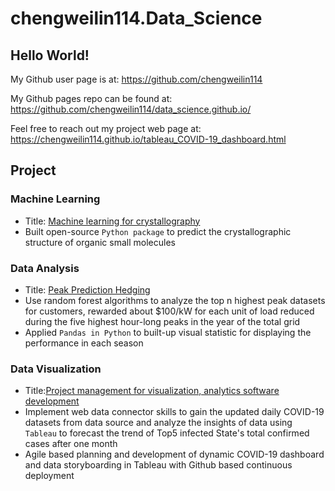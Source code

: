 # chengweilin114.Data_Science

## Hello World!

My Github user page is at:
https://github.com/chengweilin114

My Github pages repo can be found at:
https://github.com/chengweilin114/data_science.github.io/

Feel free to reach out my project web page at:
https://chengweilin114.github.io/tableau_COVID-19_dashboard.html

## Project

### Machine Learning

  * Title: [Machine learning for crystallography](https://github.com/ng-git/OptiMol)
  * Built open-source `Python package` to predict the crystallographic structure of organic small molecules

### Data Analysis

  * Title: [Peak Prediction Hedging](https://github.com/chengweilin114/direct_capstone2020)
  * Use random forest algorithms to analyze the top n highest peak datasets for customers, rewarded about $100/kW for each unit of load reduced during the     five highest hour-long peaks in the year of the total grid
  * Applied `Pandas in Python` to built-up visual statistic for displaying the performance in each season

### Data Visualization

  * Title:[Project management for visualization, analytics software development](https://github.com/chengweilin114/Updated_COVID-19_dashboard)
  * Implement web data connector skills to gain the updated daily COVID-19 datasets from data source and analyze the insights of data using `Tableau` to forecast the trend of Top5 infected State's total confirmed cases after one month 
  * Agile based planning and development of dynamic COVID-19 dashboard and data storyboarding in Tableau with Github based continuous deployment
